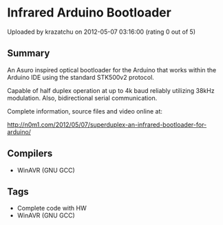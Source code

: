 # Infrared Arduino Bootloader

Uploaded by krazatchu on 2012-05-07 03:16:00 (rating 0 out of 5)

## Summary

An Asuro inspired optical bootloader for the Arduino that works within the Arduino IDE using the standard STK500v2 protocol. 


Capable of half duplex operation at up to 4k baud reliably utilizing 38kHz modulation. Also, bidirectional serial communication. 


Complete information, source files and video online at:  

<http://n0m1.com/2012/05/07/superduplex-an-infrared-bootloader-for-arduino/>

## Compilers

- WinAVR (GNU GCC)

## Tags

- Complete code with HW
- WinAVR (GNU GCC)
